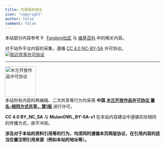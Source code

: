 ```yaml
---
title: 内容版权相关
icon: "copyright"
author: false
comment: false
---
```


本站部分内容参考 <img src="https://pic.imgdb.cn/item/647c966d1ddac507cc4793c2.png" alt="60px-Fandom_fire_logo.svg.png" border="0" width="15" /> [Fandom社区](
https://karakai-jouzu-no-takagi-san.fandom.com/zh/wiki/擅长捉弄的高木同学) 与 [维基百科](https://zh.m.wikipedia.org/wiki/%E6%93%85%E9%95%B7%E6%8D%89%E5%BC%84%E4%BA%BA%E7%9A%84%E9%AB%98%E6%9C%A8%E5%90%8C%E5%AD%B8) 中的相关内容。

对于站外平台内容的采集，遵循 [CC 4.0 NC-BY-SA](https://www.fandom.com/zh/licensing-zh) 许可协议。<a rel="license" href="http://creativecommons.org/licenses/by-nc-sa/4.0/"><img alt="知识共享许可协议" style="border-width:0" src="https://i.creativecommons.org/l/by-nc-sa/4.0/88x31.png" /></a>

---

<a rel="license" href="http://openworks.mulanos.cn/#/licenses/MulanOWL_BY-SA-v1"><img alt="木兰开放作品许可协议" style="border-width:0" src="http://file-owl.learnerhub.net/FnZb7jY4Pf3dV2TxXiBBexay2VHY%5Elicense_icon"  width=100></a><br />本站所有内容的再编辑、二次共享等行为均采用 **中国** <a rel="license" href="http://openworks.mulanos.cn/#/licenses/MulanOWL_BY-SA-v1">**木兰开放作品许可协议 署名-相同方式共享，第1版**</a> 进行许可。<br/>

**CC 4.0 BY_NC_SA** 与 **MulanOWL_BY-SA-v1** 在本站内容建设中遵循实际相同的传播方式，故不冲突。

**涉及对于本站的资料引用等的行为，均须同时遵循本页两版协议，在引用内容的适当位置注明引用来源（例如本站的地址等）。**